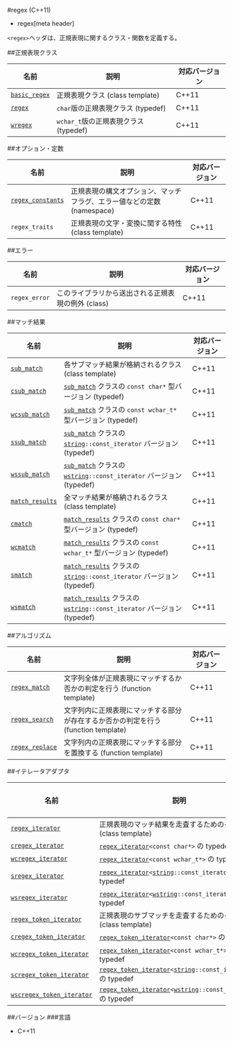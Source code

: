 #regex (C++11)
* regex[meta header]

`<regex>`ヘッダは、正規表現に関するクラス・関数を定義する。

##正規表現クラス

| 名前                                    | 説明                                  | 対応バージョン |
|-----------------------------------------|---------------------------------------|----------------|
| [`basic_regex`](./regex/basic_regex.md) | 正規表現クラス (class template)       | C++11          |
| [`regex`](./regex/basic_regex.md)       | `char`版の正規表現クラス (typedef)    | C++11          |
| [`wregex`](./regex/basic_regex.md)      | `wchar_t`版の正規表現クラス (typedef) | C++11          |


##オプション・定数

| 名前              | 説明                                  | 対応バージョン |
|-------------------|---------------------------------------|-------|
| [`regex_constants`](./regex/regex_constants.md) | 正規表現の構文オプション、マッチフラグ、エラー値などの定数 (namespace) | C++11 |
| `regex_traits`    | 正規表現の文字・変換に関する特性 (class template)                      | C++11 |


##エラー

| 名前              | 説明                                               | 対応バージョン |
|-------------------|----------------------------------------------------|-------|
| `regex_error`     | このライブラリから送出される正規表現の例外 (class) | C++11 |


##マッチ結果

| 名前                                      | 説明                                                                                                                                     | 対応バージョン |
|-------------------------------------------|------------------------------------------------------------------------------------------------------------------------------------------|----------------|
| [`sub_match`](regex/sub_match.md)         | 各サブマッチ結果が格納されるクラス (class template)                                                                                      | C++11          |
| [`csub_match`](regex/sub_match.md)        | [`sub_match`](regex/sub_match.md) クラスの `const char*` 型バージョン (typedef)                                                          | C++11          |
| [`wcsub_match`](regex/sub_match.md)       | [`sub_match`](regex/sub_match.md) クラスの `const wchar_t*` 型バージョン (typedef)                                                       | C++11          |
| [`ssub_match`](regex/sub_match.md)        | [`sub_match`](regex/sub_match.md) クラスの [`string`](/reference/string/basic_string.md)`::const_iterator` バージョン (typedef)          | C++11          |
| [`wssub_match`](regex/sub_match.md)       | [`sub_match`](regex/sub_match.md) クラスの [`wstring`](/reference/string/basic_string.md)`::const_iterator` バージョン (typedef)         | C++11          |
| [`match_results`](regex/match_results.md) | 全マッチ結果が格納されるクラス (class template)                                                                                          | C++11          |
| [`cmatch`](regex/match_results.md)        | [`match_results`](regex/match_results.md) クラスの `const char*` 型バージョン (typedef)                                                  | C++11          |
| [`wcmatch`](regex/match_results.md)       | [`match_results`](regex/match_results.md) クラスの `const wchar_t*` 型バージョン (typedef)                                               | C++11          |
| [`smatch`](regex/match_results.md)        | [`match_results`](regex/match_results.md) クラスの [`string`](/reference/string/basic_string.md)`::const_iterator` バージョン (typedef)  | C++11          |
| [`wsmatch`](regex/match_results.md)       | [`match_results`](regex/match_results.md) クラスの [`wstring`](/reference/string/basic_string.md)`::const_iterator` バージョン (typedef) | C++11          |


##アルゴリズム

| 名前                                      | 説明                                                                               | 対応バージョン |
|-------------------------------------------|------------------------------------------------------------------------------------|----------------|
| [`regex_match`](regex/regex_match.md)     | 文字列全体が正規表現にマッチするか否かの判定を行う (function template)             | C++11          |
| [`regex_search`](regex/regex_search.md)   | 文字列内に正規表現にマッチする部分が存在するか否かの判定を行う (function template) | C++11          |
| [`regex_replace`](regex/regex_replace.md) | 文字列内の正規表現にマッチする部分を置換する (function template)                   | C++11          |


##イテレータアダプタ

| 名前                                                       | 説明                                                                                                                                   | 対応バージョン |
|------------------------------------------------------------|----------------------------------------------------------------------------------------------------------------------------------------|----------------|
| [`regex_iterator`](regex/regex_iterator.md)                | 正規表現のマッチ結果を走査するためのイテレータ (class template)                                                                        | C++11          |
| [`cregex_iterator`](regex/regex_iterator.md)               | [`regex_iterator`](regex/regex_iterator.md)`<const char*>` の typedef                                                                  | C++11          |
| [`wcregex_iterator`](regex/regex_iterator.md)              | [`regex_iterator`](regex/regex_iterator.md)`<const wchar_t*>` の typedef                                                               | C++11          |
| [`sregex_iterator`](regex/regex_iterator.md)               | [`regex_iterator`](regex/regex_iterator.md)`<`[`string`](/reference/string/basic_string.md)`::const_iterator>` の typedef              | C++11          |
| [`wsregex_iterator`](regex/regex_iterator.md)              | [`regex_iterator`](regex/regex_iterator.md)`<`[`wstring`](/reference/string/basic_string.md)`::const_iterator>` の typedef             | C++11          |
| [`regex_token_iterator`](regex/regex_token_iterator.md)    | 正規表現のサブマッチを走査するためのイテレータ (class template)                                                                        | C++11          |
| [`cregex_token_iterator`](regex/regex_token_iterator.md)   | [`regex_token_iterator`](regex/regex_token_iterator.md)`<const char*>` の typedef                                                      | C++11          |
| [`wcregex_token_iterator`](regex/regex_token_iterator.md)  | [`regex_token_iterator`](regex/regex_token_iterator.md)`<const wchar_t*>` の typedef                                                   | C++11          |
| [`scregex_token_iterator`](regex/regex_token_iterator.md)  | [`regex_token_iterator`](regex/regex_token_iterator.md)`<`[`string`](/reference/string/basic_string.md)`::const_iterator>` の typedef  | C++11          |
| [`wscregex_token_iterator`](regex/regex_token_iterator.md) | [`regex_token_iterator`](regex/regex_token_iterator.md)`<`[`wstring`](/reference/string/basic_string.md)`::const_iterator>` の typedef | C++11          |


##バージョン
###言語
- C++11
